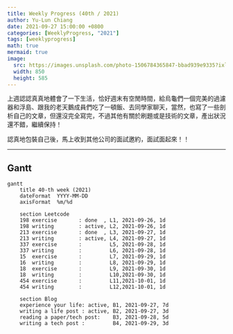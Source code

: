 ```yaml
---
title: Weekly Progress (40th / 2021)
author: Yu-Lun Chiang
date: 2021-09-27 15:00:00 +0800
categories: [WeeklyProgress, "2021"]
tags: [weeklyprogress]
math: true
mermaid: true
image:
  src: https://images.unsplash.com/photo-1506784365847-bbad939e9335?ixlib=rb-1.2.1&q=85&fm=jpg&crop=entropy&cs=srgb&w=4800
  width: 850
  height: 585
---
```



上週認認真真地體會了一下生活，恰好週末有空閒時間，給烏龜們一個完美的過濾器和浮島、跟我的老天鵝成員們吃了一頓飯、去同學家聊天，當然，也寫了一些剖析自己的文章，但還沒完全寫完，不過其他有關於刷題或是技術的文章，產出狀況還不錯，繼續保持！

認真地包裝自己後，馬上收到其他公司的面試邀約，面試面起來！！

---
## Gantt

```mermaid
gantt
    title 40-th week (2021)
    dateFormat  YYYY-MM-DD
    axisFormat  %m/%d

    section Leetcode
    198 exercise       : done  , L1, 2021-09-26, 1d
    198 writing        : active, L2, 2021-09-26, 1d
    213 exercise       : done  , L3, 2021-09-27, 1d
    213 writing        : active, L4, 2021-09-27, 1d
    337 exercise       :         L5, 2021-09-28, 1d
    337 writing        :         L6, 2021-09-28, 1d
    15  exercise       :         L7, 2021-09-29, 1d
    16  writing        :         L8, 2021-09-29, 1d
    18  exercise       :         L9, 2021-09-30, 1d
    18  writing        :         L10,2021-09-30, 1d
    454 exercise       :         L11,2021-10-01, 1d
    454 writing        :         L12,2021-10-01, 1d

    section Blog
    experience your life: active, B1, 2021-09-27, 7d
    writing a life post : active, B2, 2021-09-27, 3d
    reading a paper/tech post:    B3, 2021-09-28, 5d
    writing a tech post :         B4, 2021-09-29, 3d
```
